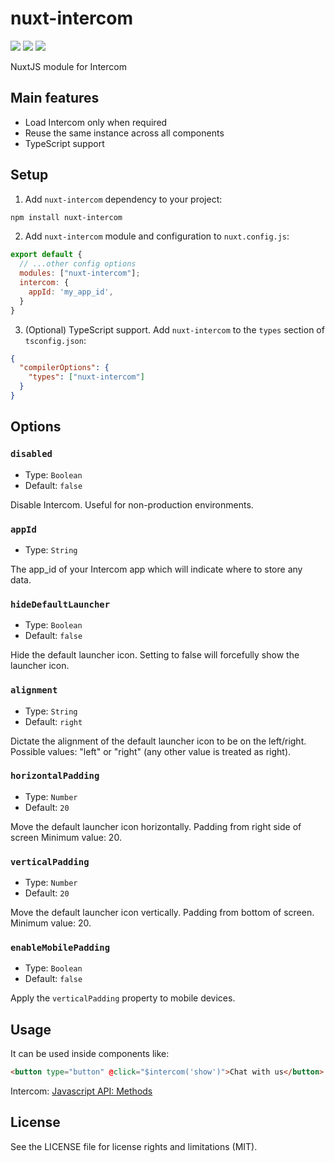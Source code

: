 # nuxt-intercom

<a href="https://www.npmjs.com/package/nuxt-intercom"><img src="https://img.shields.io/npm/v/nuxt-intercom?style=flat-square"></a> <a href="https://www.npmjs.com/package/nuxt-intercom"><img src="https://img.shields.io/npm/dt/nuxt-intercom?style=flat-square"></a> <a href="#"><img src="https://img.shields.io/github/license/dogchef-be/nuxt-intercom?style=flat-square"></a>

NuxtJS module for Intercom

## Main features

- Load Intercom only when required
- Reuse the same instance across all components
- TypeScript support

## Setup

1. Add `nuxt-intercom` dependency to your project:

```bash
npm install nuxt-intercom
```

2. Add `nuxt-intercom` module and configuration to `nuxt.config.js`:

```js
export default {
  // ...other config options
  modules: ["nuxt-intercom"];
  intercom: {
    appId: 'my_app_id',
  }
}
```

3. (Optional) TypeScript support. Add `nuxt-intercom` to the `types` section of `tsconfig.json`:

```json
{
  "compilerOptions": {
    "types": ["nuxt-intercom"]
  }
}
```

## Options

### `disabled`

- Type: `Boolean`
- Default: `false`

Disable Intercom. Useful for non-production environments.

### `appId`

- Type: `String`

The app_id of your Intercom app which will indicate where to store any data.

### `hideDefaultLauncher`

- Type: `Boolean`
- Default: `false`

Hide the default launcher icon. Setting to false will forcefully show the launcher icon.

### `alignment`

- Type: `String`
- Default: `right`

Dictate the alignment of the default launcher icon to be on the left/right. Possible values: "left" or "right" (any other value is treated as right).

### `horizontalPadding`

- Type: `Number`
- Default: `20`

Move the default launcher icon horizontally. Padding from right side of screen Minimum value: 20.

### `verticalPadding`

- Type: `Number`
- Default: `20`

Move the default launcher icon vertically. Padding from bottom of screen. Minimum value: 20.

### `enableMobilePadding`

- Type: `Boolean`
- Default: `false`

Apply the `verticalPadding` property to mobile devices.

## Usage

It can be used inside components like:

```html
<button type="button" @click="$intercom('show')">Chat with us</button>
```

Intercom: [Javascript API: Methods](https://developers.intercom.com/installing-intercom/docs/intercom-javascript)

## License

See the LICENSE file for license rights and limitations (MIT).
